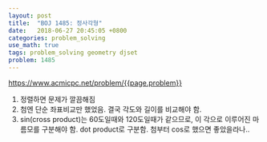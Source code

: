 ```yaml
---
layout: post
title:  "BOJ 1485: 정사각형"
date:   2018-06-27 20:45:05 +0800
categories: problem_solving
use_math: true
tags: problem_solving geometry djset
problem: 1485
---
```


<a target="_blank" href="https://www.acmicpc.net/problem/{{page.problem}}">https://www.acmicpc.net/problem/{{page.problem}}</a><br/>

1. 정렬하면 문제가 깔끔해짐
2. 첨엔 단순 좌표비교만 했었음. 결국 각도와 길이를 비교해야 함.
3. sin(cross product)는 60도일때와 120도일때가 같으므로, 이 각으로 이루어진 마름모를 구분해야 함. dot product로 구분함. 첨부터 cos로 했으면 좋았을라나..